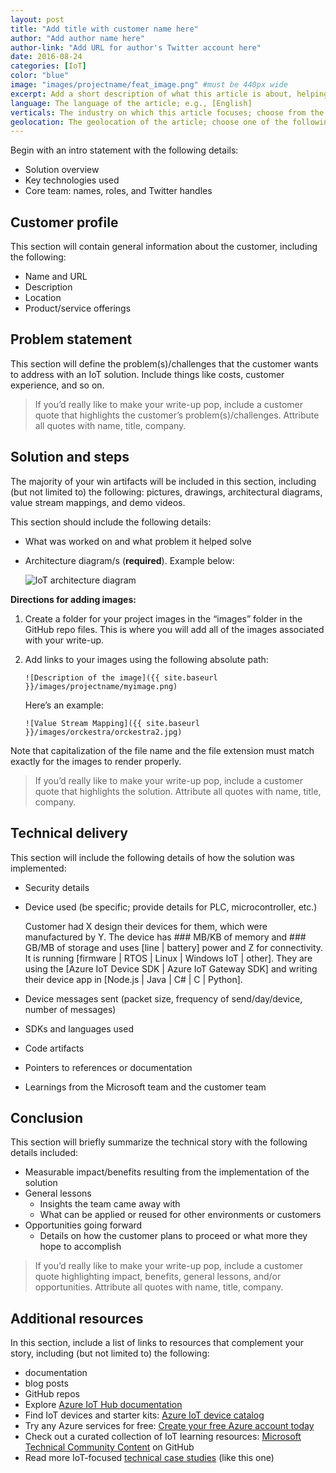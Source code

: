 ```yaml
---
layout: post
title: "Add title with customer name here"
author: "Add author name here"
author-link: "Add URL for author's Twitter account here"
date: 2016-08-24
categories: [IoT]
color: "blue"
image: "images/projectname/feat_image.png" #must be 440px wide
excerpt: Add a short description of what this article is about, helping fellow developers understand why they would want to read it. What value will they get out of reading it? Focus on the problem or technologies and let that be the guiding light.
language: The language of the article; e.g., [English]
verticals: The industry on which this article focuses; choose from the following: ["Agriculture, Forestry & Fishing"], [Banking & Capital Markets], [Discrete Manufacturing], [Education], [Entertainment], [Facility Management], [Government], [Health], [Hospitality & Travel], [Insurance], [Logistics], [Media & Cable], [Nonprofit], [Power & Utilities], [Process Mfg & Resources], [Professional Services], [Public Safety], [Retail & Consumer Goods], [Security], [Telecommunications]
geolocation: The geolocation of the article; choose one of the following: [Africa], [Asia], [Central America and the Caribbean], [Europe], [Middle East], [North America], [Oceania], [South America]
---
```


Begin with an intro statement with the following details:

- Solution overview 
- Key technologies used 
- Core team: names, roles, and Twitter handles 

## Customer profile ##

This section will contain general information about the customer, including the following:

- Name and URL
- Description
- Location
- Product/service offerings
 
## Problem statement ##

This section will define the problem(s)/challenges that the customer wants to address with an IoT solution. Include things like costs, customer experience, and so on.
 
>If you’d really like to make your write-up pop, include a customer quote that highlights the customer’s problem(s)/challenges. Attribute all quotes with name, title, company.
 
## Solution and steps ##

The majority of your win artifacts will be included in this section, including (but not limited to) the following: pictures, drawings, architectural diagrams, value stream mappings, and demo videos.

This section should include the following details:

- What was worked on and what problem it helped solve
- Architecture diagram/s (**required**). Example below:

  ![IoT architecture diagram](/images/templates/iotarchitecture.png)

**Directions for adding images:**

1. Create a folder for your project images in the “images” folder in the GitHub repo files. This is where you will add all of the images associated with your write-up. 
2. Add links to your images using the following absolute path:

   `![Description of the image]({{ site.baseurl }}/images/projectname/myimage.png)`
    
   Here’s an example: 

   `![Value Stream Mapping]({{ site.baseurl }}/images/orckestra/orckestra2.jpg)`

Note that capitalization of the file name and the file extension must match exactly for the images to render properly.

>If you’d really like to make your write-up pop, include a customer quote that highlights the solution. Attribute all quotes with name, title, company.

## Technical delivery ##

This section will include the following details of how the solution was implemented:

- Security details
- Device used (be specific; provide details for PLC, microcontroller, etc.)

  Customer had X design their devices for them, which were manufactured by Y. The device has ### MB/KB of memory and ### GB/MB of storage and uses [line | battery] power and Z for connectivity. It is running [firmware | RTOS | Linux | Windows IoT | other]. They are using the [Azure IoT Device SDK | Azure IoT Gateway SDK] and writing their device app in [Node.js | Java | C# | C | Python].

- Device messages sent (packet size, frequency of send/day/device, number of messages)
- SDKs and languages used
- Code artifacts
- Pointers to references or documentation
- Learnings from the Microsoft team and the customer team
 
## Conclusion ##

This section will briefly summarize the technical story with the following details included:

- Measurable impact/benefits resulting from the implementation of the solution
- General lessons
  - Insights the team came away with
  - What can be applied or reused for other environments or customers
- Opportunities going forward
  - Details on how the customer plans to proceed or what more they hope to accomplish

>If you’d really like to make your write-up pop, include a customer quote highlighting impact, benefits, general lessons, and/or opportunities. Attribute all quotes with name, title, company.

## Additional resources ##

In this section, include a list of links to resources that complement your story, including (but not limited to) the following:

- documentation
- blog posts
- GitHub repos
- Explore [Azure IoT Hub documentation](https://docs.microsoft.com/en-us/azure/iot-hub/)
- Find IoT devices and starter kits: [Azure IoT device catalog](https://catalog.azureiotsuite.com/kits)
- Try any Azure services for free: [Create your free Azure account today](https://azure.microsoft.com/en-us/free/)
- Check out a curated collection of IoT learning resources: [Microsoft Technical Community Content](https://github.com/Microsoft/TechnicalCommunityContent/tree/master/IoT) on GitHub
- Read more IoT-focused [technical case studies](https://microsoft.github.io/techcasestudies/#technology=IoT&sortBy=featured) (like this one)
